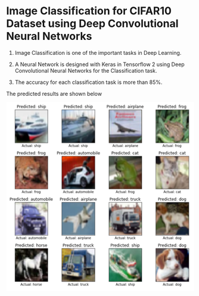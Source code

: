 # Image Classification for CIFAR10 Dataset using Deep Convolutional Neural Networks

1. Image Classification is one of the important tasks in Deep Learning.

2. A Neural Network is designed with Keras in Tensorflow 2
using Deep Convolutional Neural Networks for the Classification task.

3. The accuracy for each classification task is more than 85%.

The predicted results are shown below

![](cifar10_pred.png)
